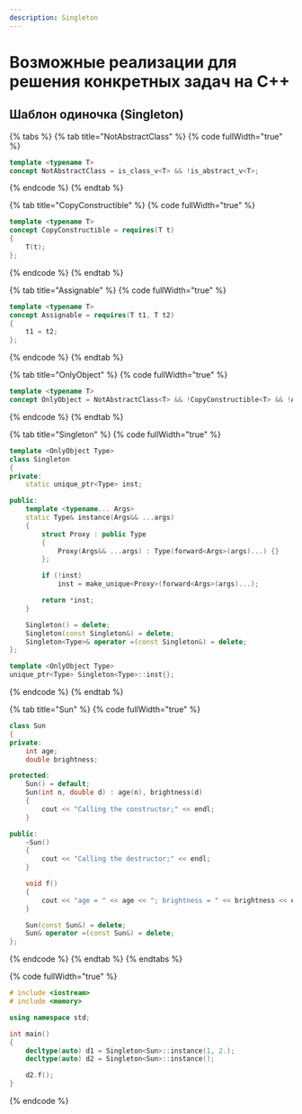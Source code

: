 ```yaml
---
description: Singleton
---
```


# Возможные реализации для решения конкретных задач на С++

## Шаблон одиночка (Singleton)

{% tabs %}
{% tab title="NotAbstractClass" %}
{% code fullWidth="true" %}
```cpp
template <typename T>
concept NotAbstractClass = is_class_v<T> && !is_abstract_v<T>;
```
{% endcode %}
{% endtab %}

{% tab title="CopyConstructible" %}
{% code fullWidth="true" %}
```cpp
template <typename T>
concept CopyConstructible = requires(T t)
{
	T(t);
};
```
{% endcode %}
{% endtab %}

{% tab title="Assignable" %}
{% code fullWidth="true" %}
```cpp
template <typename T>
concept Assignable = requires(T t1, T t2)
{
	t1 = t2;
};
```
{% endcode %}
{% endtab %}

{% tab title="OnlyObject" %}
{% code fullWidth="true" %}
```cpp
template <typename T>
concept OnlyObject = NotAbstractClass<T> && !CopyConstructible<T> && !Assignable<T>;
```
{% endcode %}
{% endtab %}

{% tab title="Singleton" %}
{% code fullWidth="true" %}
```cpp
template <OnlyObject Type>
class Singleton
{
private:
	static unique_ptr<Type> inst;

public:
	template <typename... Args>
	static Type& instance(Args&& ...args)
	{
		struct Proxy : public Type
		{
			Proxy(Args&& ...args) : Type(forward<Args>(args)...) {}
		};

		if (!inst)
			inst = make_unique<Proxy>(forward<Args>(args)...);

		return *inst;
	}

	Singleton() = delete;
	Singleton(const Singleton&) = delete;
	Singleton<Type>& operator =(const Singleton&) = delete;
};

template <OnlyObject Type>
unique_ptr<Type> Singleton<Type>::inst{};
```
{% endcode %}
{% endtab %}

{% tab title="Sun" %}
{% code fullWidth="true" %}
```cpp
class Sun
{
private:
	int age;
	double brightness;

protected:
	Sun() = default;
	Sun(int n, double d) : age(n), brightness(d)
	{
		cout << "Calling the constructor;" << endl;
	}

public:
	~Sun() 
	{ 
		cout << "Calling the destructor;" << endl; 
	}

	void f() 
	{ 
		cout << "age = " << age << "; brightness = " << brightness << endl; 
	}

	Sun(const Sun&) = delete;
	Sun& operator =(const Sun&) = delete;
};
```
{% endcode %}
{% endtab %}
{% endtabs %}

{% code fullWidth="true" %}
```cpp
# include <iostream>
# include <memory>

using namespace std;

int main()
{
	decltype(auto) d1 = Singleton<Sun>::instance(1, 2.);
	decltype(auto) d2 = Singleton<Sun>::instance();

	d2.f();
}
```
{% endcode %}
